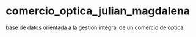 # comercio_optica_julian_magdalena
base de datos orientada a la gestion integral de un comercio de optica
